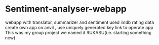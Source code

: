 # Sentiment-analyser-webapp
webapp with translator, summarizer and sentiment 
used imdb rating data
create own app on anvil , use uniquely generated key link to operate app
This was my group project we named it RUKASU(i.e. starting something new)
